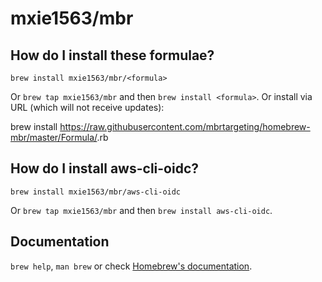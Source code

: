 # mxie1563/mbr

## How do I install these formulae?

`brew install mxie1563/mbr/<formula>`

Or `brew tap mxie1563/mbr` and then `brew install <formula>`.
Or install via URL (which will not receive updates):

brew install https://raw.githubusercontent.com/mbrtargeting/homebrew-mbr/master/Formula/<formula>.rb

## How do I install aws-cli-oidc?

`brew install mxie1563/mbr/aws-cli-oidc`

Or `brew tap mxie1563/mbr` and then `brew install aws-cli-oidc`.

## Documentation

`brew help`, `man brew` or check [Homebrew's documentation](https://docs.brew.sh).
